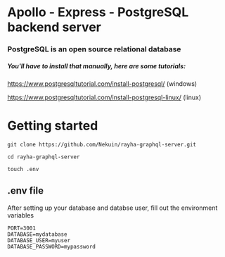 # Apollo - Express - PostgreSQL backend server

### PostgreSQL is an open source relational database

##### You'll have to install that manually, here are some tutorials:

https://www.postgresqltutorial.com/install-postgresql/ (windows)

https://www.postgresqltutorial.com/install-postgresql-linux/ (linux)

# Getting started

`git clone https://github.com/Nekuin/rayha-graphql-server.git`

`cd rayha-graphql-server`

`touch .env `

## .env file

After setting up your database and databse user, fill out the environment variables

```
PORT=3001
DATABASE=mydatabase
DATABASE_USER=myuser
DATABASE_PASSWORD=mypassword
```
